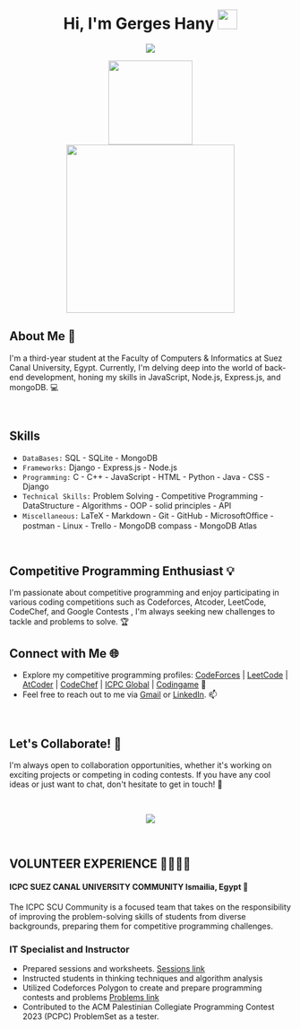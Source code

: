<h1 align="center">Hi, I'm Gerges Hany <img src="https://media.giphy.com/media/hvRJCLFzcasrR4ia7z/giphy.gif" width="35"></h1>
<p align="center">
  <a href="https://github.com/DenverCoder1/readme-typing-svg"><img src="https://readme-typing-svg.herokuapp.com?font=Time+New+Roman&color=%23FF0000&size=25&center=true&vCenter=true&width=600&height=100&lines=Computer+Science+Student;Competitive+Programmer;Specialist+on+codeforces;Always+learning+new+things"></a>
</p>


<p align="center">
    <img src="https://komarev.com/ghpvc/?username=GergesHany&color=red" width = "150">
    <br>
    <a href="https://commits.top/egypt.html">
        <img src="https://en12si9ke02zgxr.m.pipedream.net"  width = "300">
    </a>
</p>
	
## About Me 🌟

I'm a third-year student at the Faculty of Computers & Informatics at Suez Canal University, Egypt. Currently, I'm delving deep into the world of back-end development, honing my skills in JavaScript, Node.js, Express.js, and mongoDB. 💻

<br>

## Skills 

- `DataBases:` SQL - SQLite - MongoDB
- `Frameworks:` Django - Express.js - Node.js
- `Programming:` C - C++ - JavaScript - HTML - Python - Java - CSS - Django
- `Technical Skills:` Problem Solving - Competitive Programming - DataStructure - Algorithms - OOP - solid principles - API
- `Miscellaneous:` LaTeX - Markdown - Git - GitHub - MicrosoftOﬃce - postman - Linux - Trello - MongoDB compass - MongoDB Atlas

<br>

## Competitive Programming Enthusiast 💡

I'm passionate about competitive programming and enjoy participating in various coding competitions such as Codeforces, Atcoder, LeetCode, CodeChef, and Google Contests , I'm always seeking new challenges to tackle and problems to solve. 🏆


## Connect with Me 🌐

- Explore my competitive programming profiles: [CodeForces](https://codeforces.com/profile/Gerges_Hany) | [LeetCode](https://leetcode.com/GERGES_HANY/) | [AtCoder](https://atcoder.jp/users/Gerges_Hany) | [CodeChef](https://www.codechef.com/users/gergeshany) | [ICPC Global](https://icpc.global/ICPCID/SDOB55L65VCX) | [Codingame](https://www.codingame.com/profile/71c173e3fcb4cac7d5523e9d90199df17894864) 🚀
- Feel free to reach out to me via [Gmail](mailto:gergeshany505@gmail.com) or [LinkedIn](https://www.linkedin.com/in/gergeshany/). 📫


<br>


## Let's Collaborate! 🤝

I'm always open to collaboration opportunities, whether it's working on exciting projects or competing in coding contests. If you have any cool ideas or just want to chat, don't hesitate to get in touch! 💬

<br>

<p align='center'>
  
  <img  src="https://github-readme-stats.vercel.app/api/top-langs/?username=GergesHany&layout=compact&theme=radical&langs_count=8">

</p>


<br>

## VOLUNTEER EXPERIENCE 🫱🏻‍🫲🏽

#### ICPC SUEZ CANAL UNIVERSITY COMMUNITY Ismailia, Egypt 📍

The ICPC SCU Community is a focused team that takes on the responsibility of improving the problem-solving
skills of students from diverse backgrounds, preparing them for competitive programming challenges.

### IT Specialist and Instructor
  - Prepared sessions and worksheets. [Sessions link](https://github.com/GergesHany/Competitive-Programming-Session-Content)
  - Instructed students in thinking techniques and algorithm analysis 
  - Utilized Codeforces Polygon to create and prepare programming contests and problems [Problems link](https://github.com/GergesHany/my-problems)
  - Contributed to the ACM Palestinian Collegiate Programming Contest 2023 (PCPC) ProblemSet as a tester. 






